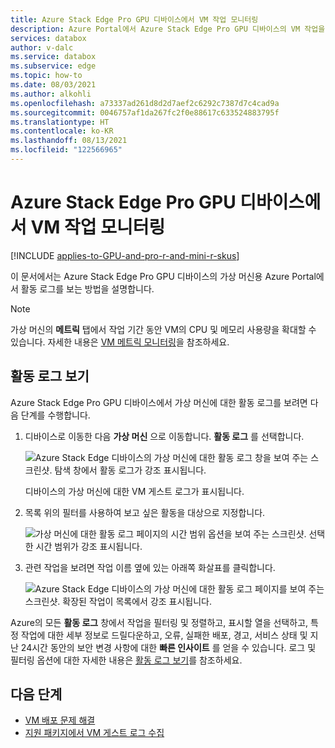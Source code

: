 ```yaml
---
title: Azure Stack Edge Pro GPU 디바이스에서 VM 작업 모니터링
description: Azure Portal에서 Azure Stack Edge Pro GPU 디바이스의 VM 작업을 모니터링하는 방법을 알아봅니다.
services: databox
author: v-dalc
ms.service: databox
ms.subservice: edge
ms.topic: how-to
ms.date: 08/03/2021
ms.author: alkohli
ms.openlocfilehash: a73337ad261d8d2d7aef2c6292c7387d7c4cad9a
ms.sourcegitcommit: 0046757af1da267fc2f0e88617c633524883795f
ms.translationtype: HT
ms.contentlocale: ko-KR
ms.lasthandoff: 08/13/2021
ms.locfileid: "122566965"
---
```

# <a name="monitor-vm-activity-on-your-azure-stack-edge-pro-gpu-device"></a>Azure Stack Edge Pro GPU 디바이스에서 VM 작업 모니터링

[!INCLUDE [applies-to-GPU-and-pro-r-and-mini-r-skus](../../includes/azure-stack-edge-applies-to-gpu-pro-r-mini-r-sku.md)]

이 문서에서는 Azure Stack Edge Pro GPU 디바이스의 가상 머신용 Azure Portal에서 활동 로그를 보는 방법을 설명합니다.

> [!NOTE]
> 가상 머신의 **메트릭** 탭에서 작업 기간 동안 VM의 CPU 및 메모리 사용량을 확대할 수 있습니다. 자세한 내용은 [VM 메트릭 모니터링](azure-stack-edge-gpu-monitor-virtual-machine-metrics.md)을 참조하세요.

## <a name="view-activity-logs"></a>활동 로그 보기

Azure Stack Edge Pro GPU 디바이스에서 가상 머신에 대한 활동 로그를 보려면 다음 단계를 수행합니다.

1. 디바이스로 이동한 다음 **가상 머신** 으로 이동합니다. **활동 로그** 를 선택합니다.

    ![Azure Stack Edge 디바이스의 가상 머신에 대한 활동 로그 창을 보여 주는 스크린샷. 탐색 창에서 활동 로그가 강조 표시됩니다.](./media/azure-stack-edge-gpu-monitor-virtual-machine-activity/activity-log-01.png)

    디바이스의 가상 머신에 대한 VM 게스트 로그가 표시됩니다.

1. 목록 위의 필터를 사용하여 보고 싶은 활동을 대상으로 지정합니다.

    ![가상 머신에 대한 활동 로그 페이지의 시간 범위 옵션을 보여 주는 스크린샷. 선택한 시간 범위가 강조 표시됩니다.](./media/azure-stack-edge-gpu-monitor-virtual-machine-activity/activity-log-02.png)<!--Reshoot to remove pointer. Lightbox treatment?-->

1. 관련 작업을 보려면 작업 이름 옆에 있는 아래쪽 화살표를 클릭합니다.

    ![Azure Stack Edge 디바이스의 가상 머신에 대한 활동 로그 페이지를 보여 주는 스크린샷. 확장된 작업이 목록에서 강조 표시됩니다.](./media/azure-stack-edge-gpu-monitor-virtual-machine-activity/activity-log-03.png)<!--Reshoot to remove pointer. May be able to replace drop-down only.-->

Azure의 모든 **활동 로그** 창에서 작업을 필터링 및 정렬하고, 표시할 열을 선택하고, 특정 작업에 대한 세부 정보로 드릴다운하고, 오류, 실패한 배포, 경고, 서비스 상태 및 지난 24시간 동안의 보안 변경 사항에 대한 **빠른 인사이트** 를 얻을 수 있습니다. 로그 및 필터링 옵션에 대한 자세한 내용은 [활동 로그 보기](../azure-resource-manager/management/view-activity-logs.md)를 참조하세요.

## <a name="next-steps"></a>다음 단계

- [VM 배포 문제 해결](azure-stack-edge-gpu-troubleshoot-virtual-machine-provisioning.md)
- [지원 패키지에서 VM 게스트 로그 수집](azure-stack-edge-gpu-collect-virtual-machine-guest-logs.md)